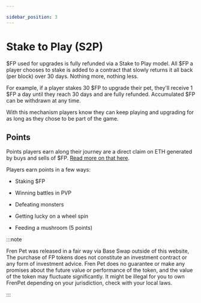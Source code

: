 ```yaml
---

sidebar_position: 3
---
```


# Stake to Play (S2P)

$FP used for upgrades is fully refunded via a Stake to Play model. All $FP a player chooses to stake is added to a contract that slowly returns it all back (per block) over 30 days. Nothing more, nothing less.

For example, if a player stakes 30 $FP to upgrade their pet, they'll receive 1 $FP a day until they reach 30 days and are fully refunded. Accumulated $FP can be withdrawn at any time.

With this mechanism players know they can keep playing and upgrading for as long as they chose to be part of the game.

## Points

Points players earn along their journey are a direct claim on ETH generated by buys and sells of $FP. [Read more on that here](https://docs.frenpet.xyz/Overview/pvp).

Players earn points in a few ways:

-   Staking $FP
    

-   Winning battles in PVP
    

-   Defeating monsters
    

-   Getting lucky on a wheel spin
    

-   Feeding a mushroom (5 points)

:::note

Fren Pet was released in a fair way via Base Swap outside of this website, The purchase of FP tokens does not constitute an investment contract or any form of investment advice. Fren Pet does no guarantee or make any promises about the future value or performance of the token, and the value of the token may fluctuate significantly. It might be illegal for you to own FrenPet depending on your jurisdiction, check with your local laws.

:::
